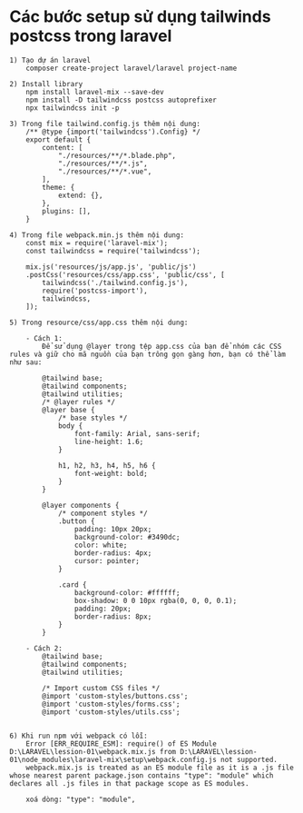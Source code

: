 # Các bước setup sử dụng tailwinds postcss trong laravel
    1) Tạo dự án laravel
        composer create-project laravel/laravel project-name

    2) Install library
        npm install laravel-mix --save-dev
        npm install -D tailwindcss postcss autoprefixer
        npx tailwindcss init -p

    3) Trong file tailwind.config.js thêm nội dung:
        /** @type {import('tailwindcss').Config} */
        export default {
            content: [
                "./resources/**/*.blade.php",
                "./resources/**/*.js",
                "./resources/**/*.vue",
            ],
            theme: {
                extend: {},
            },
            plugins: [],
        }

    4) Trong file webpack.min.js thêm nội dung:
        const mix = require('laravel-mix');
        const tailwindcss = require('tailwindcss');

        mix.js('resources/js/app.js', 'public/js')
        .postCss('resources/css/app.css', 'public/css', [
            tailwindcss('./tailwind.config.js'),
            require('postcss-import'),
            tailwindcss,
        ]);

    5) Trong resource/css/app.css thêm nội dung:

        - Cách 1:
            Để sử dụng @layer trong tệp app.css của bạn để nhóm các CSS rules và giữ cho mã nguồn của bạn trông gọn gàng hơn, bạn có thể làm như sau:

            @tailwind base;
            @tailwind components;
            @tailwind utilities;
            /* @layer rules */
            @layer base {
                /* base styles */
                body {
                    font-family: Arial, sans-serif;
                    line-height: 1.6;
                }

                h1, h2, h3, h4, h5, h6 {
                    font-weight: bold;
                }
            }

            @layer components {
                /* component styles */
                .button {
                    padding: 10px 20px;
                    background-color: #3490dc;
                    color: white;
                    border-radius: 4px;
                    cursor: pointer;
                }

                .card {
                    background-color: #ffffff;
                    box-shadow: 0 0 10px rgba(0, 0, 0, 0.1);
                    padding: 20px;
                    border-radius: 8px;
                }
            }

        - Cách 2:
            @tailwind base;
            @tailwind components;
            @tailwind utilities;

            /* Import custom CSS files */
            @import 'custom-styles/buttons.css';
            @import 'custom-styles/forms.css';
            @import 'custom-styles/utils.css';


    6) Khi run npm với webpack có lỗi:
        Error [ERR_REQUIRE_ESM]: require() of ES Module D:\LARAVEL\lession-01\webpack.mix.js from D:\LARAVEL\lession-01\node_modules\laravel-mix\setup\webpack.config.js not supported.
        webpack.mix.js is treated as an ES module file as it is a .js file whose nearest parent package.json contains "type": "module" which declares all .js files in that package scope as ES modules.

        xoá dòng: "type": "module",